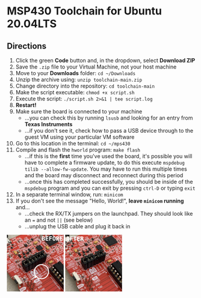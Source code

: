 # MSP430 Toolchain for Ubuntu 20.04LTS

Directions
----------

1. Click the green **Code** button and, in the dropdown, select **Download ZIP**
1. Save the `.zip` file to your Virtual Machine, not your host machine
1. Move to your **Downloads** folder: `cd ~/Downloads`
1. Unzip the archive using: `unzip toolchain-main.zip`
1. Change directory into the repository: `cd toolchain-main`
1. Make the script executable: `chmod +x script.sh`
1. Execute the script: `./script.sh 2>&1 | tee script.log`
1. **Restart!**
1. Make sure the board is connected to your machine
	* ...you can check this by running `lsusb` and looking for an entry from **Texas Instruments**
	* ...if you don't see it, check how to pass a USB device through to the guest VM using your particular VM software
1. Go to this location in the terminal: `cd ~/mps430`
1. Compile and flash the `hworld` program: `make flash`
	* ...if this is the **first** time you've used the board, it's possible you will have to complete a firmware update, to do this execute `mspdebug tilib --allow-fw-update`. You may have to run this multiple times and the board may disconnect and reconnect during this period
	* ...once this has completed successfully, you should be inside of the `mspdebug` program and you can exit by pressing `ctrl-D` or typing `exit`
1. In a separate terminal window, run: `minicom`
1. If you don't see the message "Hello, World!", **leave `minicom` running** and...
	* ...check the RX/TX jumpers on the launchpad. They should look like an `=` and not `||` (see below)
	* ...unplug the USB cable and plug it back in


<img src="./jumpers_before.png" width=30%> <img src="./jumpers_after.png" width=30%>
